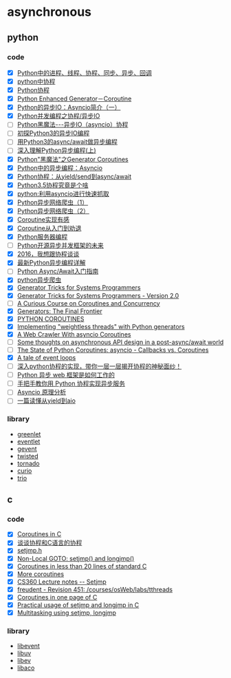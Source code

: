 # asynchronous

## python

### code

- [x] [Python中的进程、线程、协程、同步、异步、回调](http://python.jobbole.com/81692/)
- [x] [python中协程](http://python.jobbole.com/87156/)
- [x] [Python协程](http://python.jobbole.com/87767/)
- [x] [Python Enhanced Generator－Coroutine](http://python.jobbole.com/88143/)
- [x] [Python的异步IO：Asyncio简介（一）](http://python.jobbole.com/87541/)
- [x] [Python并发编程之协程/异步IO](http://python.jobbole.com/87202/)
- [ ] [Python黑魔法---异步IO（asyncio）协程](http://python.jobbole.com/87310/)
- [ ] [初探Python3的异步IO编程](http://python.jobbole.com/84025/)
- [ ] [用Python3的async/await做异步编程](http://python.jobbole.com/88427/)
- [ ] [深入理解Python异步编程(上)](http://python.jobbole.com/88291/)
- [x] [Python"黑魔法"之Generator Coroutines](http://python.jobbole.com/85117/)
- [x] [Python中的异步编程：Asyncio](http://python.jobbole.com/87988/)
- [x] [Python协程：从yield/send到async/await](http://python.jobbole.com/86069/)
- [x] [Python3.5协程究竟是个啥](http://python.jobbole.com/86481/)
- [x] [python:利用asyncio进行快速抓取](http://blog.jobbole.com/63897/)
- [x] [Python异步网络爬虫（1）](http://python.jobbole.com/86727/)
- [x] [Python异步网络爬虫（2）](http://python.jobbole.com/86795/)
- [x] [Coroutine实现有感](https://www.douban.com/note/11552969/)
- [x] [Coroutine从入门到劝退](https://zhuanlan.zhihu.com/p/25513336)
- [x] [Python服务器编程](https://zhuanlan.zhihu.com/p/30056870)
- [ ] [Python开源异步并发框架的未来](https://segmentfault.com/a/1190000000471602)
- [x] [2016，我想跟协程谈谈](http://www.jianshu.com/p/9330e6d61f34)
- [x] [最新Python异步编程详解](http://www.jianshu.com/p/b036e6e97c18)
- [ ] [Python Async/Await入门指南](https://zhuanlan.zhihu.com/p/27258289)
- [x] [python异步爬虫](http://blog.csdn.net/whuhan2013/article/details/52529477)
- [x] [Generator Tricks for Systems Programmers](http://www.dabeaz.com/generators/)
- [x] [Generator Tricks for Systems Programmers - Version 2.0](http://www.dabeaz.com/generators-uk/)
- [ ] [A Curious Course on Coroutines and Concurrency](http://www.dabeaz.com/coroutines/)
- [x] [Generators: The Final Frontier](http://www.dabeaz.com/finalgenerator/)
- [x] [PYTHON COROUTINES](https://blog.thumbtack.net/python-coroutines/)
- [x] [Implementing "weightless threads" with Python generators](https://www.ibm.com/developerworks/library/l-pythrd/index.html)
- [x] [A Web Crawler With asyncio Coroutines](http://aosabook.org/en/500L/a-web-crawler-with-asyncio-coroutines.html)
- [ ] [Some thoughts on asynchronous API design in a post-async/await world](https://vorpus.org/blog/some-thoughts-on-asynchronous-api-design-in-a-post-asyncawait-world/)
- [ ] [The State of Python Coroutines: asyncio - Callbacks vs. Coroutines](http://www.andy-pearce.com/blog/posts/2016/Jul/the-state-of-python-coroutines-asyncio-callbacks-vs-coroutines/)
- [x] [A tale of event loops](https://github.com/AndreLouisCaron/a-tale-of-event-loops)
- [ ] [深入python协程的实现，带你一层一层揭开协程的神秘面纱！](https://zhuanlan.zhihu.com/p/33739573)
- [ ] [Python 异步 web 框架是如何工作的](https://zhuanlan.zhihu.com/p/42044997)
- [ ] [手把手教你用 Python 协程实现异步服务](https://zhuanlan.zhihu.com/p/44881193)
- [ ] [Asyncio 原理分析](https://zhuanlan.zhihu.com/p/28993491)
- [ ] [一篇读懂从yield到aio](https://zhuanlan.zhihu.com/p/33564934)

### library

- [greenlet](https://github.com/gaoxinge/bible/tree/master/asynchronous/greenlet)
- [eventlet](https://github.com/gaoxinge/bible/tree/master/asynchronous/eventlet)
- [gevent](https://github.com/gaoxinge/bible/tree/master/asynchronous/gevent)
- [twisted](https://github.com/gaoxinge/bible/tree/master/asynchronous/twisted)
- [tornado](https://github.com/gaoxinge/bible/tree/master/asynchronous/tornado)
- [curio](https://github.com/gaoxinge/bible/tree/master/asynchronous/curio)
- [trio](https://github.com/gaoxinge/bible/tree/master/asynchronous/trio)

## c

### code

- [x] [Coroutines in C](https://www.chiark.greenend.org.uk/~sgtatham/coroutines.html)
- [x] [谈谈协程和C语言的协程](http://www.yeolar.com/note/2013/02/17/coroutines/)
- [x] [setjmp.h](https://en.wikipedia.org/wiki/Setjmp.h)
- [x] [Non-Local GOTO: setjmp() and longjmp()](http://www.csl.mtu.edu/cs4411.ck/www/NOTES/non-local-goto/)
- [x] [Coroutines in less than 20 lines of standard C](https://fanf.livejournal.com/105413.html)
- [x] [More coroutines](https://fanf.livejournal.com/105655.html)
- [x] [CS360 Lecture notes -- Setjmp](http://web.eecs.utk.edu/~plank/plank/classes/cs360/360/notes/Setjmp/lecture.html)
- [x] [freudent - Revision 451: /courses/osWeb/labs/tthreads](http://robust.cs.utep.edu/freudent/courses/osWeb/labs/tthreads/)
- [x] [Coroutines in one page of C](https://www.embeddedrelated.com/showarticle/455.php)
- [x] [Practical usage of setjmp and longjmp in C](https://stackoverflow.com/questions/14685406/practical-usage-of-setjmp-and-longjmp-in-c)
- [x] [Multitasking using setjmp, longjmp](https://stackoverflow.com/questions/2560792/multitasking-using-setjmp-longjmp)

### library

- [libevent](https://github.com/libevent/libevent)
- [libuv](https://github.com/libuv/libuv)
- [libev](https://github.com/kindy/libev)
- [libaco](https://github.com/hnes/libaco)
